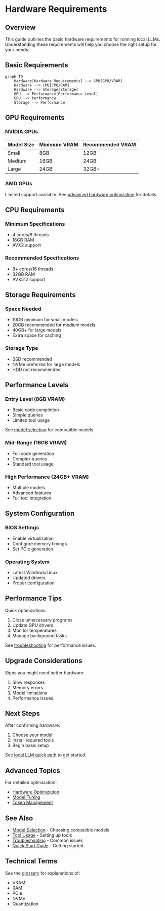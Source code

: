 # Hardware Requirements

## Overview

This guide outlines the basic hardware requirements for running local LLMs. Understanding these requirements will help you choose the right setup for your needs.

## Basic Requirements

```mermaid
graph TD
    Hardware[Hardware Requirements] --> GPU[GPU/VRAM]
    Hardware --> CPU[CPU/RAM]
    Hardware --> Storage[Storage]
    GPU --> Performance[Performance Level]
    CPU --> Performance
    Storage --> Performance
```

## GPU Requirements

### NVIDIA GPUs
| Model Size | Minimum VRAM | Recommended VRAM |
|------------|-------------|------------------|
| Small      | 8GB         | 12GB             |
| Medium     | 16GB        | 24GB             |
| Large      | 24GB        | 32GB+            |

### AMD GPUs
Limited support available. See [advanced hardware optimization](../advanced/hardware-optimization.md) for details.

## CPU Requirements

### Minimum Specifications
- 4 cores/8 threads
- 16GB RAM
- AVX2 support

### Recommended Specifications
- 8+ cores/16 threads
- 32GB RAM
- AVX512 support

## Storage Requirements

### Space Needed
- 10GB minimum for small models
- 20GB recommended for medium models
- 40GB+ for large models
- Extra space for caching

### Storage Type
- SSD recommended
- NVMe preferred for large models
- HDD not recommended

## Performance Levels

### Entry Level (8GB VRAM)
- Basic code completion
- Simple queries
- Limited tool usage

See [model selection](model-selection.md) for compatible models.

### Mid-Range (16GB VRAM)
- Full code generation
- Complex queries
- Standard tool usage

### High Performance (24GB+ VRAM)
- Multiple models
- Advanced features
- Full tool integration

## System Configuration

### BIOS Settings
- Enable virtualization
- Configure memory timings
- Set PCIe generation

### Operating System
- Latest Windows/Linux
- Updated drivers
- Proper configuration

## Performance Tips

Quick optimizations:
1. Close unnecessary programs
2. Update GPU drivers
3. Monitor temperatures
4. Manage background tasks

See [troubleshooting](troubleshooting.md) for performance issues.

## Upgrade Considerations

Signs you might need better hardware:
1. Slow responses
2. Memory errors
3. Model limitations
4. Performance issues

## Next Steps

After confirming hardware:
1. Choose your model
2. Install required tools
3. Begin basic setup

See [local LLM quick path](local-llm-quick-path.md) to get started.

## Advanced Topics

For detailed optimization:
- [Hardware Optimization](../advanced/hardware-optimization.md)
- [Model Tuning](../advanced/model-tuning.md)
- [Token Management](../advanced/token-management.md)

## See Also

- [Model Selection](model-selection.md) - Choosing compatible models
- [Tool Usage](tool-usage.md) - Setting up tools
- [Troubleshooting](troubleshooting.md) - Common issues
- [Quick Start Guide](local-llm-quick-path.md) - Getting started

## Technical Terms

See the [glossary](../reference/glossary.md) for explanations of:
- VRAM
- RAM
- PCIe
- NVMe
- Quantization